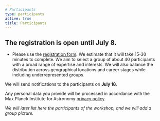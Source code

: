 ```yaml
---
# Participants
type: participants
active: true
title: Participants
---
```


## <i class="fa-solid fa-people-group"></i> The registration is **open until July 8**.

* Please use the [registration form](https://docs.google.com/forms/d/e/1FAIpQLSeI6RYesaN5AOxwoazz4GvwZf1E_CbY8MaZQy2LyLy3HOk4SQ/viewform?usp=sf_link). We estimate that it will take 15-30 minutes to complete. We aim to select a group of about 40 participants with a broad range of expertise and interests. We will also balance the distribution across geographical locations and career stages while including underrepresented groups.

<i class="fa-solid fa-envelope-open-text"></i> We will send notifications to the participants on **July 18**.

<i class="fa-solid fa-file-shield"></i> Any personal data you provide will be processed in accordance with the Max Planck Institute for Astronomy [privacy policy](http://www.mpia.de/privacy-policy).

_We will later list here the participants of the workshop, and we will add a group picture._
